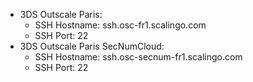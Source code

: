 - 3DS Outscale Paris:
  - SSH Hostname: ssh.osc-fr1.scalingo.com
  - SSH Port: 22
- 3DS Outscale Paris SecNumCloud:
  - SSH Hostname: ssh.osc-secnum-fr1.scalingo.com
  - SSH Port: 22
